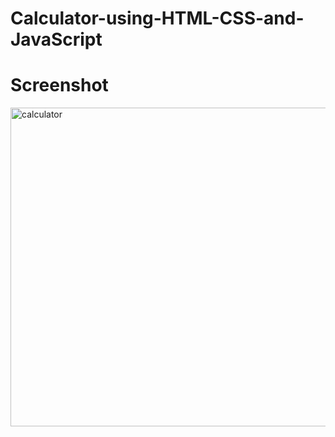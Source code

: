 # Calculator-using-HTML-CSS-and-JavaScript

# Screenshot

<img width="510" alt="calculator" src="C:\Users\Home\Downloads\calculator\Calculator-using-HTML-CSS-and-JavaScript-master\images">
